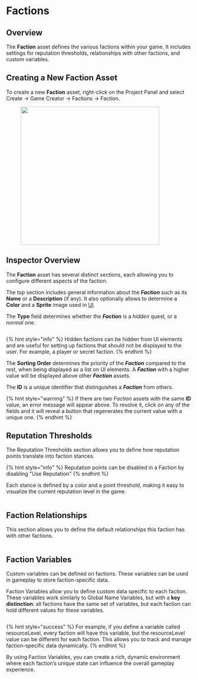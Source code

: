 # Factions

## Overview

The **Faction** asset defines the various factions within your game. It includes settings for reputation thresholds, relationships with other factions, and custom variables.



## Creating a New Faction Asset

To create a new **Faction** asset, right-click on the Project Panel and select Create → Game Creator → Factions → Faction.

<div align="left">

<figure><img src="../../.gitbook/assets/Screenshot 2024-06-15 at 10.35.51 PM.png" alt="" width="375"><figcaption></figcaption></figure>

</div>

## Inspector Overview

The **Faction** asset has several distinct sections, each allowing you to configure different aspects of the faction.

The top section includes general information about the _**Faction**_ such as its **Name** or a **Description** (if any). It also optionally allows to determine a **Color** and a **Sprite** image used in [UI](user-interface.md).

The **Type** field determines whether the _**Faction**_ is a _hidden_ quest, or a _normal_ one.

<figure><img src="../../.gitbook/assets/Screenshot 2024-06-16 at 12.18.35 AM.png" alt=""><figcaption></figcaption></figure>

{% hint style="info" %}
Hidden factions can be hidden from UI elements and are useful for setting up factions that should not be displayed to the user. For example, a player or secret faction.
{% endhint %}

The **Sorting Order** determines the priority of the _**Faction**_ compared to the rest, when being displayed as a list on UI elements. A _**Faction**_ with a higher value will be displayed above other _**Faction**_ assets.

The **ID** is a unique identifier that distinguishes a _**Faction**_ from others.

{% hint style="warning" %}
If there are two _Faction_ assets with the same **ID** value, an error message will appear above. To resolve it, click on any of the fields and it will reveal a button that regenerates the current value with a unique one.
{% endhint %}

## Reputation Thresholds

The Reputation Thresholds section allows you to define how reputation points translate into faction stances.

{% hint style="info" %}
Reputation points can be disabled in a Faction by disabling "Use Reputation"
{% endhint %}

Each stance is defined by a color and a point threshold, making it easy to visualize the current reputation level in the game.

<figure><img src="../../.gitbook/assets/Screenshot 2024-06-16 at 12.19.33 AM.png" alt=""><figcaption></figcaption></figure>

## Faction Relationships

This section allows you to define the default relationships this faction has with other factions.

<figure><img src="../../.gitbook/assets/Screenshot 2024-06-16 at 12.20.00 AM.png" alt=""><figcaption></figcaption></figure>

## Faction Variables

Custom variables can be defined on factions. These variables can be used in gameplay to store faction-specific data.

Faction Variables allow you to define custom data specific to each faction. These variables work similarly to Global Name Variables, but with a **key distinction**: all factions have the same set of variables, but each faction can hold different values for these variables.

<figure><img src="../../.gitbook/assets/Screenshot 2024-06-16 at 12.20.19 AM.png" alt=""><figcaption></figcaption></figure>

{% hint style="success" %}
For example, if you define a variable called resourceLevel, every faction will have this variable, but the resourceLevel value can be different for each faction. This allows you to track and manage faction-specific data dynamically.
{% endhint %}

By using Faction Variables, you can create a rich, dynamic environment where each faction’s unique state can influence the overall gameplay experience.

